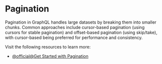 # Pagination

Pagination in GraphQL handles large datasets by breaking them into smaller chunks. Common approaches include cursor-based pagination (using cursors for stable pagination) and offset-based pagination (using skip/take), with cursor-based being preferred for performance and consistency.

Visit the following resources to learn more:

- [@official@Get Started with Pagination](https://graphql.org/learn/pagination/)